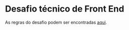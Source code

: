 <h1>Desafio técnico de Front End</h1>

<p>As regras do desafio podem ser encontradas <a href="https://drive.google.com/file/d/10ycaLr4MYbVQRV1FGJhPqfzVOLCE7IBb/view?usp=sharing" target="_blank">aqui</a>.</p>
